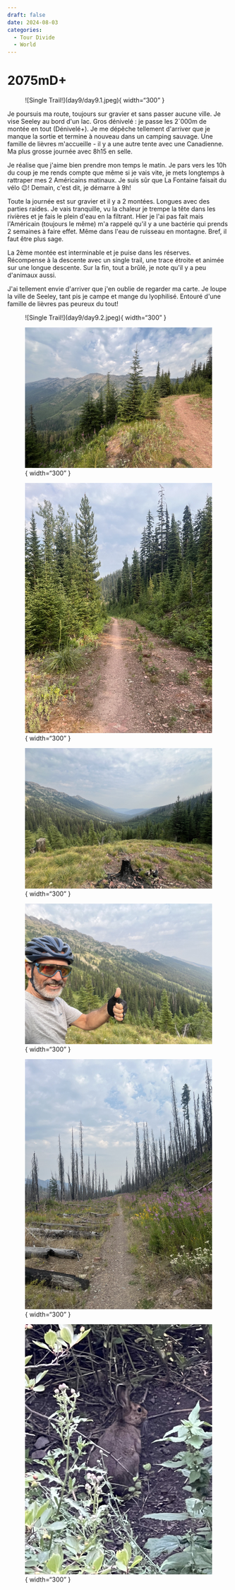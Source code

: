 ```yaml
---
draft: false 
date: 2024-08-03
categories:
  - Tour Divide
  - World
---
```


# 2075mD+

<figure markdown>
![Single Trail!](day9/day9.1.jpeg){ width=“300” }
</figure>

Je poursuis ma route, toujours sur gravier et sans passer aucune ville. Je vise Seeley au bord d'un lac. Gros dénivelé : je passe les 2´000m de montée en tout (Dénivelé+). Je me dépêche tellement d'arriver que je manque la sortie et termine à nouveau dans un camping sauvage. Une famille de lièvres m'accueille - il y a une autre tente avec une Canadienne. Ma plus grosse journée avec 8h15 en selle.

<!-- more -->

Je réalise que j'aime bien prendre mon temps le matin. Je pars vers les 10h du coup je me rends compte que même si je vais vite, je mets longtemps à rattraper mes 2 Américains matinaux. Je suis sûr que La Fontaine faisait du vélo 😉! Demain, c'est dit, je démarre à 9h!

Toute la journée est sur gravier et il y a 2 montées. Longues avec des parties raides. Je vais tranquille, vu la chaleur je trempe la tête dans les rivières et je fais le plein d'eau en la filtrant. Hier je l'ai pas fait mais l'Américain (toujours le même) m'a rappelé qu'il y a une bactérie qui prends 2 semaines à faire effet. Même dans l'eau de ruisseau en montagne. Bref, il faut être plus sage.

La 2ème montée est interminable et je puise dans les réserves. Récompense à la descente avec un single trail, une trace étroite et animée sur une longue descente. Sur la fin, tout a brûlé, je note qu'il y a peu d'animaux aussi.

J'ai tellement envie d'arriver que j'en oublie de regarder ma carte. Je loupe la ville de Seeley, tant pis je campe et mange du lyophilisé. Entouré d'une famille de lièvres pas peureux du tout!


<figure markdown>
![Single Trail!](day9/day9.2.jpeg){ width=“300” }

![Dans la grosse montée!](day9/day9.3.jpeg){ width=“300” }

![un beau camaïeu de vert](day9/day9.4.jpeg){ width=“300” }

![Enfin je passe le col!](day9/day9.5.jpeg){ width=“300” }

![Trop content 🙂 : job done!](day9/day9.6.jpeg){ width=“300” }

![Ça a bien brûlé...](day9/day9.7.jpeg){ width=“300” }

![Un copain au campement!](day9/day9.8.jpeg){ width=“300” }

</figure>


